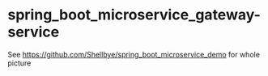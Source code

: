 # spring_boot_microservice_gateway-service

See https://github.com/Shellbye/spring_boot_microservice_demo for whole picture
